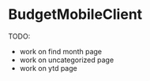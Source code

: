 # BudgetMobileClient
TODO:
- work on find month page
- work on uncategorized page
- work on ytd page 
